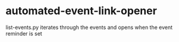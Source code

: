 # automated-event-link-opener
list-events.py iterates through the events and opens when the event reminder is set
